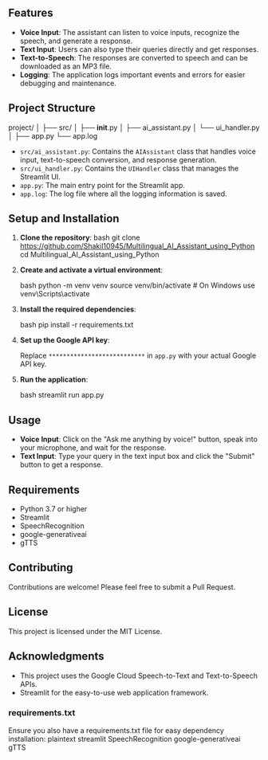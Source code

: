 ## Features

- **Voice Input**: The assistant can listen to voice inputs, recognize the speech, and generate a response.
- **Text Input**: Users can also type their queries directly and get responses.
- **Text-to-Speech**: The responses are converted to speech and can be downloaded as an MP3 file.
- **Logging**: The application logs important events and errors for easier debugging and maintenance.

## Project Structure
project/
│
├── src/
│   ├── __init__.py
│   ├── ai_assistant.py
│   └── ui_handler.py
│
├── app.py
└── app.log

- `src/ai_assistant.py`: Contains the `AIAssistant` class that handles voice input, text-to-speech conversion, and response generation.
- `src/ui_handler.py`: Contains the `UIHandler` class that manages the Streamlit UI.
- `app.py`: The main entry point for the Streamlit app.
- `app.log`: The log file where all the logging information is saved.

## Setup and Installation

1. **Clone the repository**:
bash
    git clone https://github.com/Shakil10945/Multilingual_AI_Assistant_using_Python
    cd Multilingual_AI_Assistant_using_Python
   
2. **Create and activate a virtual environment**:

   bash
    python -m venv venv
    source venv/bin/activate  # On Windows use venv\Scripts\activate
   
3. **Install the required dependencies**:

   bash
    pip install -r requirements.txt
   
4. **Set up the Google API key**:

    Replace `***************************` in `app.py` with your actual Google API key.

5. **Run the application**:

   bash
    streamlit run app.py
   
## Usage

- **Voice Input**: Click on the "Ask me anything by voice!" button, speak into your microphone, and wait for the response.
- **Text Input**: Type your query in the text input box and click the "Submit" button to get a response.

## Requirements

- Python 3.7 or higher
- Streamlit
- SpeechRecognition
- google-generativeai
- gTTS

## Contributing

Contributions are welcome! Please feel free to submit a Pull Request.

## License

This project is licensed under the MIT License.

## Acknowledgments

- This project uses the Google Cloud Speech-to-Text and Text-to-Speech APIs.
- Streamlit for the easy-to-use web application framework.
### requirements.txt

Ensure you also have a requirements.txt file for easy dependency installation:
plaintext
streamlit
SpeechRecognition
google-generativeai
gTTS